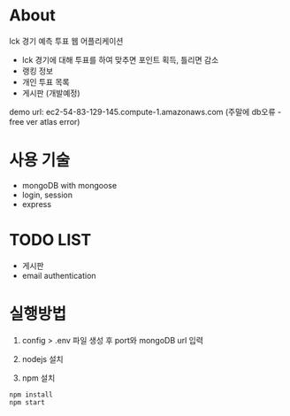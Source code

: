 # About

lck 경기 예측 투표 웹 어플리케이션

- lck 경기에 대해 투표를 하여 맞추면 포인트 획득, 틀리면 감소
- 랭킹 정보
- 개인 투표 목록
- 게시판 (개발예정)

demo url: ec2-54-83-129-145.compute-1.amazonaws.com (주말에 db오류 - free ver atlas error)

# 사용 기술

- mongoDB with mongoose
- login, session
- express

# TODO LIST

- 게시판
- email authentication

# 실행방법

1. config > .env 파일 생성 후 port와 mongoDB url 입력

2. nodejs 설치

3. npm 설치

```
npm install
npm start
```
